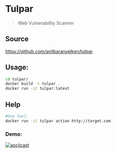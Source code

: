 # Tulpar
> Web Vulnerability Scanner


## Source

https://github.com/anilbaranyelken/tulpar

## Usage:  

```bash
cd tulpar/
docker build -t tulpar .
docker run -it tulpar:latest
```
## Help
```bash
#Use tool:
docker run -it tulpar action http://target.com
```

### Demo:  
[![asciicast](https://asciinema.org/a/141833.png)](https://asciinema.org/a/141833)
